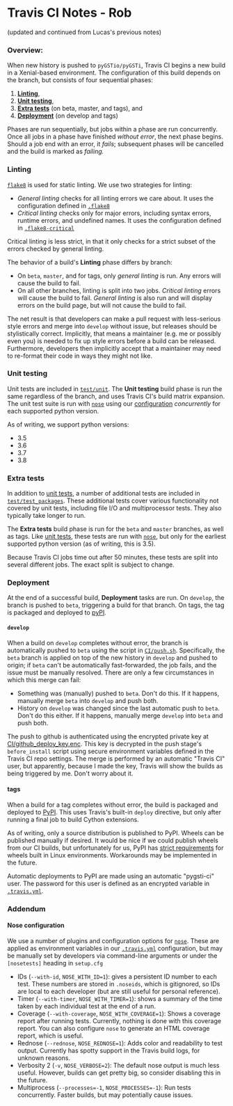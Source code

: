 # Travis CI Notes - Rob

(updated and continued from Lucas's previous notes)

### Overview:

When new history is pushed to `pyGSTio/pyGSTi`, Travis CI begins a new
build in a Xenial-based environment. The configuration of this build
depends on the branch, but consists of four sequential phases:

1. [**Linting**](#linting),
2. [**Unit testing**](#unit-testing),
3. [**Extra tests**](#extra-tests) (on beta, master, and tags), and
4. [**Deployment**](#deployment) (on develop and tags)

Phases are run sequentially, but jobs within a phase are run
concurrently. Once all jobs in a phase have finished _without error_,
the next phase begins. Should a job end with an error, it _fails_;
subsequent phases will be cancelled and the build is marked as
_failing._

### Linting

[`flake8`][flake8] is used for static linting. We use two strategies
for linting:

- _General linting_ checks for all linting errors we care about. It
  uses the configuration defined in [`.flake8`][.flake8]
- _Critical linting_ checks only for major errors, including syntax
  errors, runtime errors, and undefined names. It uses the
  configuration defined in [`.flake8-critical`][.flake8-critical]

Critical linting is less strict, in that it only checks for a strict
subset of the errors checked by general linting.

The behavior of a build's **Linting** phase differs by branch:

- On `beta`, `master`, and for tags, only _general linting_ is
  run. Any errors will cause the build to fail.
- On all other branches, linting is split into two jobs. _Critical
  linting_ errors will cause the build to fail. _General linting_ is
  also run and will display errors on the build page, but will not
  cause the build to fail.

The net result is that developers can make a pull request with
less-serious style errors and merge into `develop` without issue, but
releases should be stylistically correct. Implicitly, that means a
maintainer (e.g. me or possibly even you) is needed to fix up style
errors before a build can be released. Furthermore, developers then
implicitly accept that a maintainer may need to re-format their code
in ways they might not like.

### Unit testing

Unit tests are included in [`test/unit`][unit-tests]. The
**Unit testing** build phase is run the same regardless of the branch,
and uses Travis CI's build matrix expansion. The unit test suite is
run with [`nose`][nose] using our [configuration](#nose-configuration)
_concurrently_ for each supported python version.

As of writing, we support python versions:

- 3.5
- 3.6
- 3.7
- 3.8

### Extra tests

In addition to [unit tests](#unit-testing), a number of additional
tests are included in [`test/test_packages`][test-packages]. These
additional tests cover various functionality not covered by unit
tests, including file I/O and multiprocessor tests. They also
typically take longer to run.

The **Extra tests** build phase is run for the `beta` and `master`
branches, as well as tags. Like [unit tests](#unit-testing), these
tests are run with [`nose`][nose], but only for the earliest supported
python version (as of writing, this is 3.5).

Because Travis CI jobs time out after 50 minutes, these tests are
split into several different jobs. The exact split is subject to
change.

### Deployment

At the end of a successful build, **Deployment** tasks are run. On
`develop`, the branch is pushed to `beta`, triggering a build for that
branch. On tags, the tag is packaged and deployed to [pyPI][pypi].

#### `develop`

When a build on `develop` completes without error, the branch is
automatically pushed to `beta` using the script in
[`CI/push.sh`][push.sh]. Specifically, the `beta` branch is applied on
top of the new history in `develop` and pushed to origin; if `beta`
can't be automatically fast-forwarded, the job fails, and the issue
must be manually resolved. There are only a few circumstances in which
this merge can fail:

- Something was (manually) pushed to `beta`. Don't do this. If it
  happens, manually merge `beta` into `develop` and push both.
- History on `develop` was changed since the last automatic push to
  `beta`. Don't do this either. If it happens, manually merge
  `develop` into `beta` and push both.

The push to github is authenticated using the encrypted private key at
[CI/github_deploy_key.enc][github_deploy_key.enc]. This key is
decrypted in the push stage's `before_install` script using secure
environment variables defined in the Travis CI repo settings. The
merge is performed by an automatic "Travis CI" user, but apparently,
because I made the key, Travis will show the builds as being triggered
by me. Don't worry about it.


#### tags

When a build for a tag completes without error, the build is packaged
and deployed to [PyPI][pypi]. This uses Travis's built-in `deploy`
directive, but only after running a final job to build Cython extensions.

As of writing, only a source distribution is published to PyPI. Wheels
can be published manually if desired. It would be nice if we could
publish wheels from our CI builds, but unfortunately for us, PyPI has
[strict requirements][manylinux] for wheels built in Linux
environments. Workarounds may be implemented in the future.

Automatic deployments to PyPI are made using an automatic "pygsti-ci"
user. The password for this user is defined as an encrypted variable
in [`.travis.yml`][.travis.yml].

### Addendum

#### Nose configuration

We use a number of plugins and configuration options for
[`nose`][nose]. These are applied as environment variables in our
[`.travis.yml`][.travis.yml] configuration, but may be manually set by
developers via command-line arguments or under the `[nosetests]`
heading in `setup.cfg`

- IDs (`--with-id`, `NOSE_WITH_ID=1`): gives a persistent ID number to
  each test. These numbers are stored in `.noseids`, which is
  gitignored, so IDs are local to each developer (but are still useful
  for personal reference).
- Timer (`--with-timer`, `NOSE_WITH_TIMER=1`): shows a summary of the
  time taken by each individual test at the end of a run.
- Coverage (`--with-coverage`, `NOSE_WITH_COVERAGE=1`): Shows a
  coverage report after running tests. Currently, nothing is done with
  this coverage report. You can also configure `nose` to generate an
  HTML coverage report, which is useful.
- Rednose (`--rednose`, `NOSE_REDNOSE=1`): Adds color and readability
  to test output. Currently has spotty support in the Travis build
  logs, for unknown reasons.
- Verbosity 2 (`-v`, `NOSE_VERBOSE=2`): The default nose output is
  much less useful. However, builds can get pretty big, so consider
  disabling this in the future.
- Multiprocess (`--processes=-1`, `NOSE_PROCESSES=-1`): Run tests
  concurrently. Faster builds, but may potentially cause issues.


[.flake8]: https://github.com/pyGSTio/pyGSTi/blob/master/.flake8
[.flake8-critical]: https://github.com/pyGSTio/pyGSTi/blob/master/.flake8-critical
[.travis.yml]: https://github.com/pyGSTio/pyGSTi/blob/master/.travis.yml
[unit-tests]: https://github.com/pyGSTio/pyGSTi/tree/develop/test/unit
[test-packages]: https://github.com/pyGSTio/pyGSTi/tree/develop/test/test_packages
[push.sh]: https://github.com/pyGSTio/pyGSTi/blob/develop/CI/push.sh
[github_deploy_key.enc]: https://github.com/pyGSTio/pyGSTi/blob/develop/CI/github_deploy_key.enc

[flake8]: http://flake8.pycqa.org/en/latest/
[nose]: https://nose.readthedocs.io/en/latest/
[pypi]: https://pypi.org/project/pyGSTi/
[manylinux]: https://github.com/pypa/manylinux
